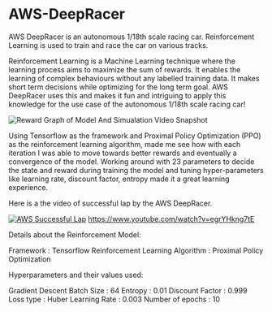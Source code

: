 # AWS-DeepRacer
AWS DeepRacer is an autonomous 1/18th scale racing car. Reinforcement Learning is used to train and race the car on various tracks.

Reinforcement Learning is a Machine Learning technique where the learning process aims to maximize the sum of rewards. It enables the learning of complex behaviours without any labelled training data. It makes short term decisions while optimizing for the long term goal. 
AWS DeepRacer uses this and makes it fun and intriguing to apply this knowledge for the use case of the autonomous 1/18th scale racing car!


![Reward Graph of Model And Simualation Video Snapshot](https://miro.medium.com/max/700/1*4bXQUNrcmpu84zsQo7NugQ.png)

Using Tensorflow as the framework and Proximal Policy Optimization (PPO) as the reinforcement learning algorithm, made me see how with each iteration I was able to move towards better rewards and eventually a convergence of the model. Working around with 23 parameters to decide the state and reward during training the model and tuning hyper-parameters like learning rate, discount factor, entropy made it a great learning experience.

Here is a the video of successful lap by the AWS DeepRacer.

[![AWS Successful Lap](https://img.youtube.com/vi/egrYHkng7tE/maxresdefault.jpg)](https://youtu.be/egrYHkng7tE)
https://www.youtube.com/watch?v=egrYHkng7tE


Details about the Reinforcement Model:

Framework : Tensorflow
Reinforcement Learning Algorithm : Proximal Policy Optimization

Hyperparameters and their values used:

Gradient Descent Batch Size : 64
Entropy : 0.01
Discount Factor : 0.999
Loss type : Huber
Learning Rate : 0.003
Number of epochs : 10
